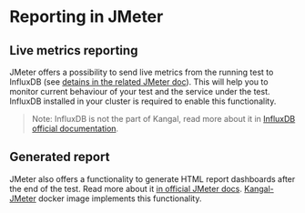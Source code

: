 # Reporting in JMeter

## Live metrics reporting
JMeter offers a possibility to send live metrics from the running test to InfluxDB (see [detains in the related JMeter doc](jmeter-in-kangal/How-to-write-tests.md#metrics-collector)).
This will help you to monitor current behaviour of your test and the service under the test. InfluxDB installed in your cluster is required to enable this functionality.
> Note: InfluxDB is not the part of Kangal, read more about it in [InfluxDB official documentation](https://github.com/influxdata/influxdb).  

## Generated report
JMeter also offers a functionality to generate HTML report dashboards after the end of the test. Read more about it [in official JMeter docs](https://jmeter.apache.org/usermanual/generating-dashboard.html).
[Kangal-JMeter](https://github.com/hellofresh/kangal-jmeter) docker image implements this functionality.
